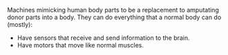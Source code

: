 Machines mimicking human body parts to be a replacement to amputating donor parts into a body. They can do everything that a normal body can do (mostly):

 - Have sensors that receive and send information to the brain.
 - Have motors that move like normal muscles.
